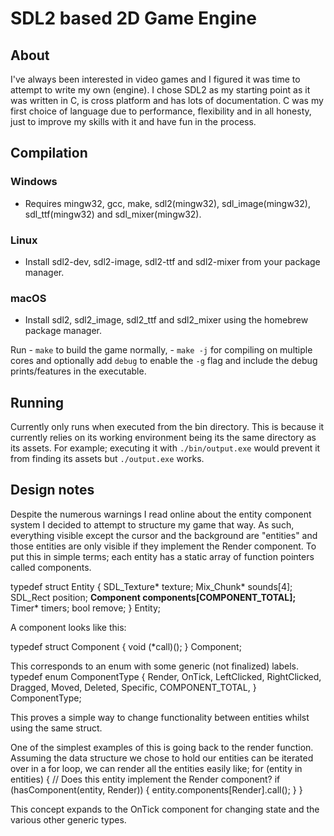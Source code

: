 # SDL2 based 2D Game Engine

## About
I've always been interested in video games and I figured it was time to attempt to write my own (engine).
I chose SDL2 as my starting point as it was written in C, is cross platform and has lots of documentation.
C was my first choice of language due to performance, flexibility and in all honesty, just to improve my skills with it and have fun in the process.

## Compilation

### Windows
- Requires mingw32, gcc, make, sdl2(mingw32), sdl_image(mingw32), sdl_ttf(mingw32) and sdl_mixer(mingw32).

### Linux
- Install sdl2-dev, sdl2-image, sdl2-ttf and sdl2-mixer from your package manager.

### macOS
- Install sdl2, sdl2_image, sdl2_ttf and sdl2_mixer using the homebrew package manager.

Run - `make` to build the game normally, - `make -j` for compiling on multiple cores and optionally add `debug` to enable the `-g` flag and include the debug prints/features in the executable.

## Running
Currently only runs when executed from the bin directory. This is because it currently relies on its working environment being its the same directory as its assets.
For example; executing it with `./bin/output.exe` would prevent it from finding its assets but `./output.exe` works.

## Design notes
Despite the numerous warnings I read online about the entity component system I decided to attempt to structure my game that way.
As such, everything visible except the cursor and the background are "entities" and those entities are only visible if they implement the Render component.
To put this in simple terms; each entity has a static array of function pointers called components.

typedef struct Entity {
    SDL_Texture* texture;
    Mix_Chunk* sounds[4];
    SDL_Rect position;
    **Component components[COMPONENT_TOTAL];**
    Timer* timers;
    bool remove;
} Entity;

A component looks like this:

typedef struct Component {
    void (*call)(); 
} Component; 

This corresponds to an enum with some generic (not finalized) labels.
typedef enum ComponentType {
    Render,
    OnTick,
    LeftClicked,
    RightClicked,
    Dragged,
    Moved,
    Deleted,
    Specific,
    COMPONENT_TOTAL,
} ComponentType;

This proves a simple way to change functionality between entities whilst using the same struct.

One of the simplest examples of this is going back to the render function.
Assuming the data structure we chose to hold our entities can be iterated over in a for loop, we can render all the entities easily like;
for (entity in entities) {
  // Does this entity implement the Render component?
  if (hasComponent(entity, Render)) {
    entity.components[Render].call();
  }
}

This concept expands to the OnTick component for changing state and the various other generic types.
 
 
